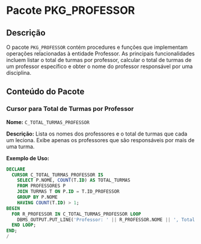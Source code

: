 # Pacote PKG_PROFESSOR

## Descrição
O pacote `PKG_PROFESSOR` contém procedures e funções que implementam operações relacionadas à entidade Professor. As principais funcionalidades incluem listar o total de turmas por professor, calcular o total de turmas de um professor específico e obter o nome do professor responsável por uma disciplina.

## Conteúdo do Pacote

### Cursor para Total de Turmas por Professor
**Nome:** `C_TOTAL_TURMAS_PROFESSOR`

**Descrição:** 
Lista os nomes dos professores e o total de turmas que cada um leciona. Exibe apenas os professores que são responsáveis por mais de uma turma.

**Exemplo de Uso:**
```sql
DECLARE
  CURSOR C_TOTAL_TURMAS_PROFESSOR IS
    SELECT P.NOME, COUNT(T.ID) AS TOTAL_TURMAS
    FROM PROFESSORES P
    JOIN TURMAS T ON P.ID = T.ID_PROFESSOR
    GROUP BY P.NOME
    HAVING COUNT(T.ID) > 1;
BEGIN
  FOR R_PROFESSOR IN C_TOTAL_TURMAS_PROFESSOR LOOP
    DBMS_OUTPUT.PUT_LINE('Professor: ' || R_PROFESSOR.NOME || ', Total de Turmas: ' || R_PROFESSOR.TOTAL_TURMAS);
  END LOOP;
END;
/

